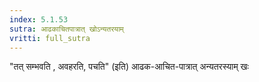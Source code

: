 ```yaml
---
index: 5.1.53
sutra: आढकाचितपात्रात्‌ खोऽन्यतरयाम्
vritti: full_sutra
---
```


"तत् सम्भवति , अवहरति, पचति" (इति) आढक-आचित-पात्रात् अन्यतरस्याम् खः